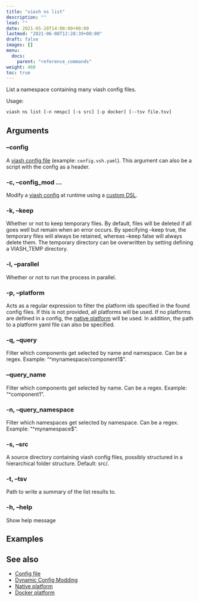 ```yaml
---
title: "viash ns list"
description: ""
lead: ""
date: 2021-05-28T14:00:00+00:00
lastmod: "2021-06-08T12:28:39+00:00"
draft: false
images: []
menu:
  docs:
    parent: "reference_commands"
weight: 460
toc: true
---
```




List a namespace containing many viash config files.

Usage:

``` bash
viash ns list [-n nmspc] [-s src] [-p docker] [--tsv file.tsv]
```

## Arguments

### –config

A [viash config file](/docs/reference_config/config) (example:
`config.vsh.yaml`). This argument can also be a script with the config
as a header.

### -c, –config\_mod <arg>…

Modify a [viash config](/docs/reference_config/config) at runtime using
a [custom DSL](/docs/reference_config/config_mods).

### -k, –keep <arg>

Whether or not to keep temporary files. By default, files will be
deleted if all goes well but remain when an error occurs. By specifying
–keep true, the temporary files will always be retained, whereas –keep
false will always delete them. The temporary directory can be
overwritten by setting defining a VIASH\_TEMP directory.

### -l, –parallel

Whether or not to run the process in parallel.

### -p, –platform <arg>

Acts as a regular expression to filter the platform ids specified in the
found config files. If this is not provided, all platforms will be used.
If no platforms are defined in a config, the [native
platform](/docs/reference_config/platform-native) will be used. In
addition, the path to a platform yaml file can also be specified.

### -q, –query <arg>

Filter which components get selected by name and namespace. Can be a
regex. Example: “^mynamespace/component1$”.

### –query\_name <arg>

Filter which components get selected by name. Can be a regex. Example:
“^component1”.

### -n, –query\_namespace <arg>

Filter which namespaces get selected by namespace. Can be a regex.
Example: “^mynamespace$”.

### -s, –src <arg>

A source directory containing viash config files, possibly structured in
a hierarchical folder structure. Default: src/.

### -t, –tsv <arg>

Path to write a summary of the list results to.

### -h, –help

Show help message

## Examples

## See also

-   [Config file](/docs/reference_config/config)
-   [Dynamic Config Modding](/docs/reference_config/config_mods)
-   [Native platform](/docs/reference_config/platform-native)
-   [Docker platform](/docs/reference_config/platform-docker)
